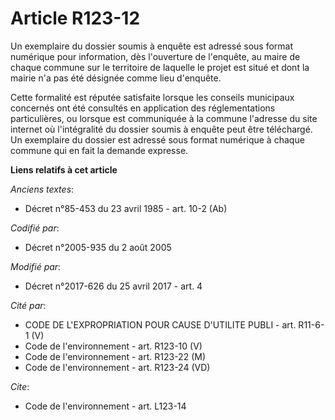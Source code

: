 # Article R123-12

Un exemplaire du dossier soumis à enquête est adressé sous format numérique pour information, dès l'ouverture de l'enquête,
au maire de chaque commune sur le territoire de laquelle le projet est situé et dont la mairie n'a pas été désignée comme
lieu d'enquête.

Cette formalité est réputée satisfaite lorsque les conseils municipaux concernés ont été consultés en application des
réglementations particulières, ou lorsque est communiquée à la commune l'adresse du site internet où l'intégralité du dossier
soumis à enquête peut être téléchargé. Un exemplaire du dossier est adressé sous format numérique à chaque commune qui en
fait la demande expresse.

**Liens relatifs à cet article**

_Anciens textes_:

  - Décret n°85-453 du 23 avril 1985 - art. 10-2 (Ab)

_Codifié par_:

  - Décret n°2005-935 du 2 août 2005

_Modifié par_:

  - Décret n°2017-626 du 25 avril 2017 - art. 4

_Cité par_:

  - CODE DE L'EXPROPRIATION POUR CAUSE D'UTILITE PUBLI - art. R11-6-1 (V)
  - Code de l'environnement - art. R123-10 (V)
  - Code de l'environnement - art. R123-22 (M)
  - Code de l'environnement - art. R123-24 (VD)

_Cite_:

  - Code de l'environnement - art. L123-14
